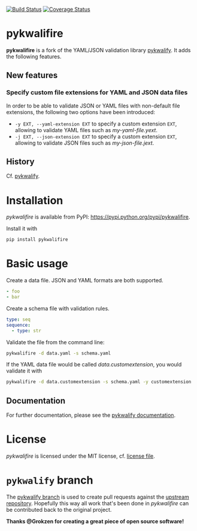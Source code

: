 [![Build Status](https://travis-ci.org/sdruskat/pykwalifire.svg?branch=master)](https://travis-ci.org/sdruskat/pykwalifire) [![Coverage Status](https://coveralls.io/repos/github/sdruskat/pykwalifire/badge.svg?branch=master)](https://coveralls.io/github/sdruskat/pykwalifire?branch=master)

# pykwalifire

**pykwalifire** is a fork of the YAML/JSON validation library [pykwalify](https://github.com/Grokzen/pykwalify).
It adds the following features.

## New features

### Specify custom file extensions for YAML and JSON data files

In order to be able to validate JSON or YAML files with non-default file extensions, 
the following two options have been introduced:

- `-y EXT, --yaml-extension EXT` to specify a custom extension `EXT`, allowing to
validate YAML files such as *my-yaml-file.yext*.
- `-j EXT, --json-extension EXT` to specify a custom extension `EXT`, allowing to
validate JSON files such as *my-json-file.jext*.

## History

Cf. [pykwalify](https://github.com/Grokzen/pykwalify).

# Installation

*pykwalifire* is available from PyPI: https://pypi.python.org/pypi/pykwalifire.

Install it with 

```bash
pip install pykwalifire
```

# Basic usage

Create a data file. JSON and YAML formats are both supported.

```yaml
- foo
- bar
```

Create a schema file with validation rules.

```yaml
type: seq
sequence:
  - type: str
```

Validate the file from the command line:

```bash
pykwalifire -d data.yaml -s schema.yaml
```

If the YAML data file would be called *data.customextension*, you would validate it
with

```bash
pykwalifire -d data.customextension -s schema.yaml -y customextension
```


## Documentation

For further documentation, please see the [pykwalify documentation](http://pykwalify.readthedocs.io/en/master/).

# License

*pykwalifire* is licensed under the MIT license, cf. [license file](LICENSE.md).

# `pykwalify` branch

The [pykwalify branch](https://github.com/sdruskat/pykwalifire/tree/pykwalify)
is used to create pull requests against the [upstream repository](https://github.com/Grokzen/pykwalify).
Hopefully this way all work that's been done in *pykwalifire* can be contributed
back to the original project.

**Thanks @Grokzen for creating a great piece of open source software!**